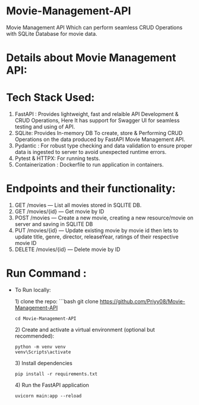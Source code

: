 # Movie-Management-API
Movie Management API Which can perform seamless CRUD Operations with SQLite Database for movie data.

# Details about Movie Management API:
# Tech Stack Used:
1) FastAPI : Provides lightweight, fast and relaible API Development & CRUD Operations, Here It has support for Swagger UI for seamless testing and using of API.
2) SQLite: Provides In-memory DB To create, store & Performing CRUD Operations on the data produced by FastAPI Movie Management API.
3) Pydantic : For robust type checking and data validation to ensure proper data is ingested to server to avoid unexpected runtime errors.
4) Pytest & HTTPX: For running tests.
5) Containerization : Dockerfile to run application in containers.

# Endpoints and their functionality:
1) GET /movies — List all movies stored in SQLITE DB.
2) GET /movies/{id} — Get movie by ID
3) POST /movies — Create a new movie, creating a new resource/movie on server and saving in SQLITE DB
4) PUT /movies/{id} — Update existing movie by movie id then lets to update title, genre, director, releaseYear, ratings of their respective movie ID
5) DELETE /movies/{id} — Delete movie by ID

# Run Command :
* To Run locally:
   
   1\) clone the repo:
      ```bash
      git clone https://github.com/Priyy08/Movie-Management-API
  
      cd Movie-Management-API
  

   2\) Create and activate a virtual environment (optional but recommended):
     ```
     python -m venv venv
     venv\Scripts\activate
     ```
   3\) Install dependencies
   ```
   pip install -r requirements.txt
   ```
   4\) Run the FastAPI application
   ```
   uvicorn main:app --reload
   ```   
    
